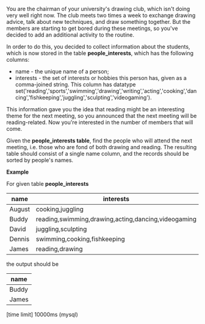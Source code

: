 You are the chairman of your university's drawing club, which isn't doing very well right now. The club meets two times a week to exchange drawing advice, talk about new techniques, and draw something together. But the members are starting to get bored during these meetings, so you've decided to add an additional activity to the routine.

In order to do this, you decided to collect information about the students, which is now stored in the table __people_interests__, which has the following columns:

* name - the unique name of a person;
* interests - the set of interests or hobbies this person has, given as a comma-joined string. This column has datatype set('reading','sports','swimming','drawing','writing','acting','cooking','dancing','fishkeeping','juggling','sculpting','videogaming').

This information gave you the idea that reading might be an interesting theme for the next meeting, so you announced that the next meeting will be reading-related. Now you're interested in the number of members that will come.

Given the __people_interests table__, find the people who will attend the next meeting, i.e. those who are fond of both drawing and reading. The resulting table should consist of a single name column, and the records should be sorted by people's names.

__Example__

For given table __people_interests__

|name	|interests|
|---|---|
|August|	cooking,juggling|
|Buddy|	reading,swimming,drawing,acting,dancing,videogaming|
|David|	juggling,sculpting|
|Dennis|	swimming,cooking,fishkeeping|
|James|	reading,drawing|

the output should be

|name|
|---|
|Buddy|
|James|

[time limit] 10000ms (mysql)
